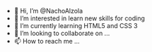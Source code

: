 - 👋 Hi, I’m @NachoAlzola
- 👀 I’m interested in learn new skills for coding
- 🌱 I’m currently learning HTML5 and CSS 3
- 💞️ I’m looking to collaborate on ...
- 📫 How to reach me ...

<!---
NachoAlzola/NachoAlzola is a ✨ special ✨ repository because its `README.md` (this file) appears on your GitHub profile.
You can click the Preview link to take a look at your changes.
--->
